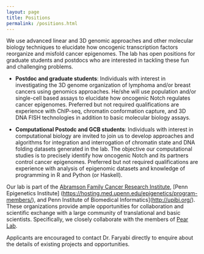 ```yaml
---
layout: page
title: Positions
permalink: /positions.html
---
```


We use advanced linear and 3D genomic approaches and other molecular biology techniques to elucidate how oncogenic transcription factors reorganize and misfold cancer epigenomes. The lab has open positions for graduate students and postdocs who are interested in tackling these fun and challenging problems. 

* **Postdoc and graduate students**: Individuals with interest in investigating the 3D genome organization of lymphoma and/or breast cancers using genomics approaches. He/she will use population and/or single-cell based assays to elucidate how oncogenic Notch regulates cancer epigenomes. Preferred but not required qualifications are experience with ChIP-seq, chromatin conformation capture, and 3D DNA FISH technologies in addition to basic molecular biology assays.    

* **Computational Postodc and GCB students**: Individuals with interest in computational biology are invited to join us to develop approaches and algorithms for integration and interrogation of chromatin state and DNA folding datasets generated in the lab. The objective our computational studies is to precisely identify how oncogenic Notch and its partners control cancer epigenomes. Preferred but not required qualifications are experience with analysis of epigenomic datasets and knowledge of programming in R and Python (or Haskell).

Our lab is part of the [Abramson Family Cancer Research Institute](http://www.afcri.upenn.edu/), [Penn Epigenetics Institute] (https://hosting.med.upenn.edu/epigenetics/program-members/), and Penn Institute of Biomedical Informatics](http://upibi.org/). These organizations provide ample opportunities for collaboration and scientific exchange with a large community of translational and basic scientists. Specifically, we closely collaborate with the members of [Pear Lab](http://pathology.med.upenn.edu/department/people/481/warren-s-pear).   

Applicants are encouraged to contact Dr. Faryabi directly to enquire about the details of existing projects and opportunities.
